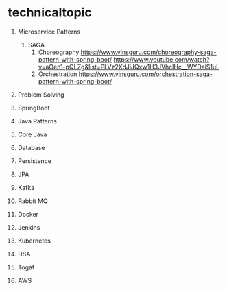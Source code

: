 # technicaltopic

1. Microservice Patterns
    1. SAGA
        1. Choreography
            https://www.vinsguru.com/choreography-saga-pattern-with-spring-boot/
            https://www.youtube.com/watch?v=aOen1-pQLZg&list=PLVz2XdJiJQxw1H3JVhclHc__WYDaiS1uL
        2. Orchestration
            https://www.vinsguru.com/orchestration-saga-pattern-with-spring-boot/

2. Problem Solving
3. SpringBoot
4. Java Patterns
5. Core Java
6. Database
7. Persistence
8. JPA
9. Kafka
10. Rabbit MQ
11. Docker
12. Jenkins
13. Kubernetes
14. DSA
15. Togaf
16. AWS
